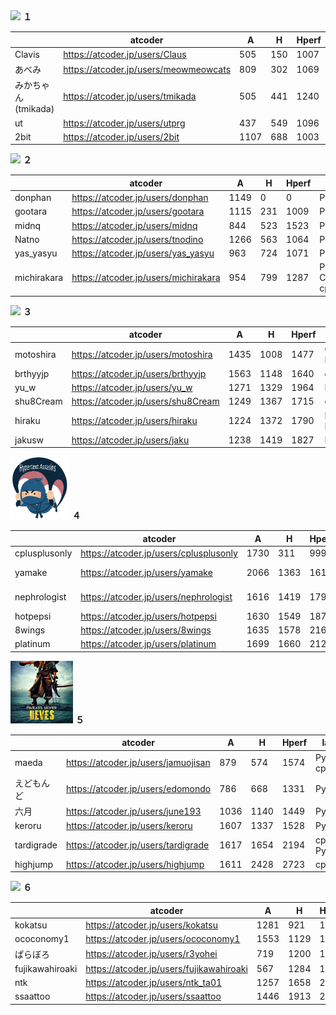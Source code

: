 <img src="./team1.jpg" height="100">
<strong>１</strong>

|                     | atcoder                               | A    | H   | Hperf | lang   |
| ------------------- | ------------------------------------- | ---- | --- | ----- | ------ |
| Clavis              | https://atcoder.jp/users/Claus        | 505  | 150 | 1007  | Python |
| あべみ              | https://atcoder.jp/users/meowmeowcats | 809  | 302 | 1069  | Python |
| みかちゃん(tmikada) | https://atcoder.jp/users/tmikada      | 505  | 441 | 1240  | cpp    |
| ut                  | https://atcoder.jp/users/utprg        | 437  | 549 | 1096  | Python |
| 2bit                | https://atcoder.jp/users/2bit         | 1107 | 688 | 1003  | cpp    |





<img src="./team2.jpg" height="100">
<strong>２</strong>


|             | atcoder                              | A    | H   | Hperf | lang                |
| ----------- | ------------------------------------ | ---- | --- | ----- | ------------------- |
| donphan     | https://atcoder.jp/users/donphan     | 1149 | 0   | 0     | Python              |
| gootara     | https://atcoder.jp/users/gootara     | 1115 | 231 | 1009  | Python              |
| midnq       | https://atcoder.jp/users/midnq       | 844  | 523 | 1523  | Python              |
| Natno       | https://atcoder.jp/users/tnodino     | 1266 | 563 | 1064  | Python              |
| yas_yasyu   | https://atcoder.jp/users/yas_yasyu   | 963  | 724 | 1071  | Python              |
| michirakara | https://atcoder.jp/users/michirakara | 954  | 799 | 1287  | Python, Cython, cpp |



<img src="./team3.png" height="100">
<strong>３</strong>


|           | atcoder                            | A    | H    | Hperf | lang         |
| --------- | ---------------------------------- | ---- | ---- | ----- | ------------ |
| motoshira | https://atcoder.jp/users/motoshira | 1435 | 1008 | 1477  | Common Lisp  |
| brthyyjp  | https://atcoder.jp/users/brthyyjp  | 1563 | 1148 | 1640  | cpp          |
| yu_w      | https://atcoder.jp/users/yu_w      | 1271 | 1329 | 1964  | Python       |
| shu8Cream | https://atcoder.jp/users/shu8Cream | 1249 | 1367 | 1715  | cpp          |
| hiraku    | https://atcoder.jp/users/hiraku    | 1224 | 1372 | 1790  | Python, Rust |
| jakusw    | https://atcoder.jp/users/jaku      | 1238 | 1419 | 1827  | Python       |

<img src="./team4.png" height="100">
<strong>４</strong>


|               | atcoder                                | A    | H    | Hperf | lang         |
| ------------- | -------------------------------------- | ---- | ---- | ----- | ------------ |
| cplusplusonly | https://atcoder.jp/users/cplusplusonly | 1730 | 311  | 999   | cpp          |
| yamake        | https://atcoder.jp/users/yamake        | 2066 | 1363 | 1613  | cpp, Rust    |
| nephrologist  | https://atcoder.jp/users/nephrologist  | 1616 | 1419 | 1795  | Python, Rust |
| hotpepsi      | https://atcoder.jp/users/hotpepsi      | 1630 | 1549 | 1871  | cpp          |
| 8wings        | https://atcoder.jp/users/8wings        | 1635 | 1578 | 2166  | Python       |
| platinum      | https://atcoder.jp/users/platinum      | 1699 | 1660 | 2125  | cpp          |

<img src="./team5.png" height="100">
<strong>５</strong>

|            | atcoder                             | A    | H    | Hperf | lang        |
| ---------- | ----------------------------------- | ---- | ---- | ----- | ----------- |
| maeda      | https://atcoder.jp/users/jamuojisan | 879  | 574  | 1574  | Python, cpp |
| えどもんど | https://atcoder.jp/users/edomondo   | 786  | 668  | 1331  | Python      |
| 六月       | https://atcoder.jp/users/june193    | 1036 | 1140 | 1449  | Python      |
| keroru     | https://atcoder.jp/users/keroru     | 1607 | 1337 | 1528  | Python      |
| tardigrade | https://atcoder.jp/users/tardigrade | 1617 | 1654 | 2194  | cpp, Python |
| highjump   | https://atcoder.jp/users/highjump   | 1611 | 2428 | 2723  | cpp         |




<img src="./team6.png" height="100">
<strong>６</strong>


|                 | atcoder                                  | A    | H    | Hperf | lang    |
| --------------- | ---------------------------------------- | ---- | ---- | ----- | ------- |
| kokatsu         | https://atcoder.jp/users/kokatsu         | 1281 | 921  | 1456  | D       |
| ococonomy1      | https://atcoder.jp/users/ococonomy1      | 1553 | 1129 | 1840  | cpp     |
| ぱらぼろ        | https://atcoder.jp/users/r3yohei         | 719  | 1200 | 1531  | Rust    |
| fujikawahiroaki | https://atcoder.jp/users/fujikawahiroaki | 567  | 1284 | 1712  | Crystal |
| ntk             | https://atcoder.jp/users/ntk_ta01        | 1257 | 1658 | 2119  | Rust    |
| ssaattoo        | https://atcoder.jp/users/ssaattoo        | 1446 | 1913 | 2337  | cpp     |

